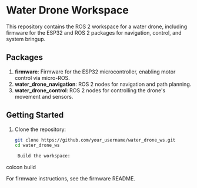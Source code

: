 # Water Drone Workspace

This repository contains the ROS 2 workspace for a water drone, including firmware for the ESP32 and ROS 2 packages for navigation, control, and system bringup.

## Packages
1. **firmware**: Firmware for the ESP32 microcontroller, enabling motor control via micro-ROS.
2. **water_drone_navigation**: ROS 2 nodes for navigation and path planning.
3. **water_drone_control**: ROS 2 nodes for controlling the drone's movement and sensors.

## Getting Started
1. Clone the repository:
   ```bash
   git clone https://github.com/your_username/water_drone_ws.git
   cd water_drone_ws

    Build the workspace:

colcon build

For firmware instructions, see the firmware README.
